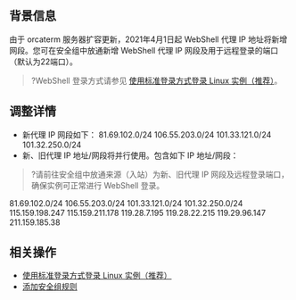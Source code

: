 ## 背景信息
由于 orcaterm 服务器扩容更新，2021年4月1日起 WebShell 代理 IP 地址将新增网段。您可在安全组中放通新增 WebShell 代理 IP 网段及用于远程登录的端口（默认为22端口）。
>?WebShell 登录方式请参见 [使用标准登录方式登录 Linux 实例（推荐）](https://cloud.tencent.com/document/product/213/5436)。 
>



## 调整详情
- 新代理 IP 网段如下：
81.69.102.0/24
106.55.203.0/24
101.33.121.0/24
101.32.250.0/24
- 新、旧代理 IP 地址/网段将并行使用。包含如下 IP 地址/网段：
>?请前往安全组中放通来源（入站）为新、旧代理 IP 网段及远程登录端口，确保实例可正常进行 WebShell 登录。
>
81.69.102.0/24
106.55.203.0/24
101.33.121.0/24
101.32.250.0/24
115.159.198.247
115.159.211.178
119.28.7.195
119.28.22.215
119.29.96.147
211.159.185.38


## 相关操作
- [使用标准登录方式登录 Linux 实例（推荐）](https://cloud.tencent.com/document/product/213/5436)
- [添加安全组规则](https://cloud.tencent.com/document/product/213/39740)
